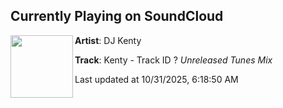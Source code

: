 ## Currently Playing on SoundCloud

[<img align="left" width="100" src="https://i1.sndcdn.com/artworks-bUIwI3yFZUqR43PD-z9hpvg-t500x500.png">](https://soundcloud.com/djkenty/kenty-track-id-unreleased-tunes-mix)

**Artist**: DJ Kenty 

**Track**: Kenty - Track ID ? *Unreleased Tunes Mix*

Last updated at 10/31/2025, 6:18:50 AM
